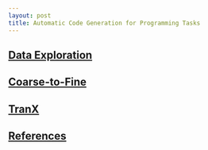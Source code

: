 ```yaml
---
layout: post
title: Automatic Code Generation for Programming Tasks
---
```


## [Data Exploration](contents/data-exploration/)
## [Coarse-to-Fine](contents/coarse-to-fine/)
## [TranX](contents/tranx/)
## [References](contents/references)
